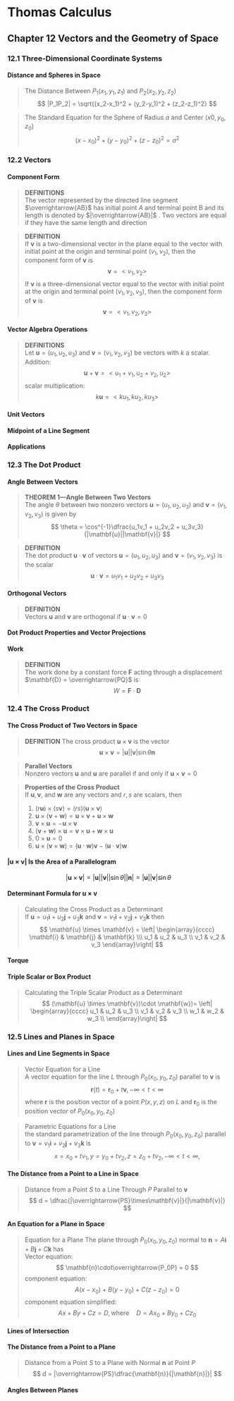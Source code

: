 # Thomas Calculus
## Chapter 12 Vectors and the Geometry of Space
### 12.1 Three-Dimensional Coordinate Systems
#### Distance and Spheres in Space
>The Distance Between $P_1(x_1,y_1,z_1)$ and $P_2(x_2,y_2,z_2)$  
>$$
>|P_1P_2| = \sqrt{(x_2-x_1)^2 + (y_2-y_1)^2 + (z_2-z_1)^2}
>$$

>The Standard Equation for the Sphere of Radius $a$ and Center $(x0, y_0, z_0)$
>$$
>(x-x_0)^2 + (y-y_0)^2 + (z-z_0)^2 = a^2
>$$
### 12.2 Vectors
#### Component Form
>**DEFINITIONS**   
The vector represented by the directed line segment $\overrightarrow{AB}$ has initial point $A$ and terminal point B and its length is denoted by $|\overrightarrow{AB}|$ . Two vectors are equal if they have the same length and direction

>**DEFINITION**   
If $\mathbf{v}$ is a two-dimensional vector in the plane equal to the vector with initial point at the origin and terminal point $(v_1 , v_2)$, then the component form of $\mathbf{v}$ is
>$$
>\mathbf{v} = <v_1,v_2>
>$$
>If $\mathbf{v}$ is a three-dimensional vector equal to the vector with initial point at the origin and terminal point $(v_1 ,v_2,v_3)$, then the component form of $\mathbf{v}$ is
>$$
>\mathbf{v} = <v_1,v_2,v_3>
>$$
#### Vector Algebra Operations
>**DEFINITIONS**   
Let $\mathbf{u} = (u_1 ,u_2,u_3)$ and $\mathbf{v} = (v_1 ,v_2,v_3)$ be vectors with $k$ a scalar.   
>Addition: 
>$$
>\mathbf{u} + \mathbf{v} = <u_1 + v_1,u_2 +v_2,u_2>
>$$
>scalar multiplication: 
>$$
>k\mathbf{u}= <ku_1,ku_2,ku_3>
>$$
#### Unit Vectors
#### Midpoint of a Line Segment
#### Applications
### 12.3 The Dot Product
#### Angle Between Vectors
>**THEOREM 1—Angle Between Two Vectors**  
The angle $\theta$ between two nonzero vectors $\mathbf{u} = (u_1 ,u_2,u_3)$ and $\mathbf{v} = (v_1 ,v_2,v_3)$ is given by
>$$
>\theta = \cos^{-1}\dfrac{u_1v_1 + u_2v_2 + u_3v_3}{|\mathbf{u}||\mathbf{v}|}
>$$

>**DEFINITION**   
The dot product $\mathbf{u}\cdot\mathbf{v}$ of vectors $\mathbf{u} = (u_1 ,u_2,u_3)$ and $\mathbf{v} = (v_1 ,v_2,v_3)$ is the scalar  
>$$
>\mathbf{u}\cdot\mathbf{v}= u_1v_1 + u_2v_2 + u_3v_3
>$$
#### Orthogonal Vectors
>**DEFINITION**   
Vectors $\mathbf{u}$ and $\mathbf{v}$ are orthogonal if $\mathbf{u}\cdot\mathbf{v} = 0$
#### Dot Product Properties and Vector Projections
#### Work
>**DEFINITION**   
The work done by a constant force $\mathbf{F}$ acting through a displacement $\mathbf{D} = \overrightarrow{PQ}$ is
>$$
>W = \mathbf{F}\cdot \mathbf{D}
>$$
### 12.4 The Cross Product
#### The Cross Product of Two Vectors in Space
>**DEFINITION** The cross product $\mathbf{u}\times\mathbf{v}$ is the vector 
>$$
>\mathbf{u}\times\mathbf{v} = |\mathbf{u}||\mathbf{v}|\sin\theta \mathbf{n}
>$$ 

>**Parallel Vectors**  
Nonzero vectors $\mathbf{u}$ and $\mathbf{u}$ are parallel if and only if $\mathbf{u}\times\mathbf{v} = 0$

>**Properties of the Cross Product**  
If $\mathbf{u}, \mathbf{v},$ and $\mathbf{w}$ are any vectors and $r, s$ are scalars, then  
>1. $(r\mathbf{u}) \times (s\mathbf{v}) = (rs)(\mathbf{u}\times\mathbf{v})$ 
>2. $\mathbf{u}\times(\mathbf{v} +\mathbf{w}) = \mathbf{u}\times\mathbf{v} + \mathbf{u}\times\mathbf{w}$
>3. $\mathbf{v}\times\mathbf{u} = -\mathbf{u}\times\mathbf{v}$ 
>4. $(\mathbf{v} +\mathbf{w})\times\mathbf{u} = \mathbf{v}\times\mathbf{u} + \mathbf{w}\times\mathbf{u}$
>5. $0 \times\mathbf{u} = 0$ 
>6. $\mathbf{u} \times (\mathbf{v} \times \mathbf{w}) = (\mathbf{u} \cdot \mathbf{w})\mathbf{v} - (\mathbf{u} \cdot \mathbf{v})\mathbf{w}$  
#### $|\mathbf{u} \times \mathbf{v}|$ Is the Area of a Parallelogram
$$
|\mathbf{u} \times \mathbf{v}| = |\mathbf{u}||\mathbf{v}||\sin\theta|| \mathbf{n}| = |\mathbf{u}||\mathbf{v}|\sin\theta 
$$
#### Determinant Formula for $\mathbf{u} \times \mathbf{v}$
>Calculating the Cross Product as a Determinant  
If $\mathbf{u} = u_1\mathbf{i} +u_2\mathbf{j}+u_3\mathbf{k}$ and $\mathbf{v} = v_1\mathbf{i} +v_2\mathbf{j}+v_3\mathbf{k}$ then
>$$
>\mathbf{u} \times \mathbf{v} = \left| \begin{array}{cccc}
>    \mathbf{i}  & \mathbf{j}   & \mathbf{k} \\\
>    u_1 & u_2 & u_3 \\
>    v_1 & v_2 & v_3
>\end{array}\right|
>$$
#### Torque
#### Triple Scalar or Box Product
>Calculating the Triple Scalar Product as a Determinant  
>$$
>(\mathbf{u} \times \mathbf{v})\cdot  \mathbf{w})= \left| \begin{array}{cccc}
>    u_1 & u_2 & u_3 \\
>    v_1 & v_2 & v_3 \\
>    w_1 & w_2 & w_3 \\
>\end{array}\right|
>$$
### 12.5 Lines and Planes in Space
#### Lines and Line Segments in Space
>Vector Equation for a Line  
A vector equation for the line $L$ through $P_0(x_0, y_0, z_0)$ parallel to $\mathbf{v}$ is  
>$$
>\mathbf{r}(t) = \mathbf{r}_0 + t \mathbf{v}, -\infty < t < \infty 
>$$
>where $\mathbf{r}$ is the position vector of a point $P(x, y, z)$ on $L$ and $\mathbf{r}_0$ is the position vector of $P_0(x_0, y_0, z_0)$  

>Parametric Equations for a Line  
the standard parametrization of the line through $P_0(x_0, y_0, z_0)$   parallel to $\mathbf{v} = v_1\mathbf{i} +v_2\mathbf{j}+v_3\mathbf{k}$ is
>$$
>x = x_0 + tv_1, y = y_0 + tv_2, z = z_0 + tv_2, -\infty < t < \infty , 
>$$
#### The Distance from a Point to a Line in Space
>Distance from a Point $S$ to a Line Through $P$ Parallel to $\mathbf{v}$
>$$
>d = \dfrac{|\overrightarrow{PS}\times\mathbf{v}|}{|\mathbf{v}|} 
>$$
#### An Equation for a Plane in Space
>Equation for a Plane
The plane through $P_0(x_0, y_0, z_0)$ normal to $\mathbf{n} = A\mathbf{i} +B\mathbf{j}+C\mathbf{k}$ has   
Vector equation: 
>$$
>\mathbf{n}\cdot\overrightarrow{P_0P} = 0
>$$
>component equation: 
>$$
>A(x - x_0) + B(y - y_0) + C(z - z_0) = 0
>$$
>component equation simplified: 
>$$
>Ax + By + Cz = D, \mathsf{where}\quad D = Ax_0 + By_0 + Cz_0
>$$
#### Lines of Intersection
#### The Distance from a Point to a Plane
>Distance from a Point $S$ to a Plane with Normal $\mathbf{n}$ at Point $P$     
>$$
>d = |\overrightarrow{PS}\dfrac{\mathbf{n}}{|\mathbf{n}|}| 
>$$ 
#### Angles Between Planes
